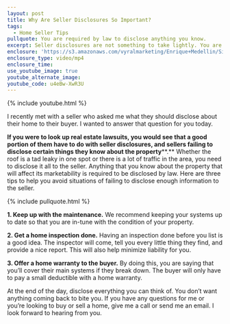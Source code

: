 ```yaml
---
layout: post
title: Why Are Seller Disclosures So Important?
tags:
  - Home Seller Tips
pullquote: You are required by law to disclose anything you know.
excerpt: Seller disclosures are not something to take lightly. You are required to disclose any defects or problems with your home before you sell.
enclosure: 'https://s3.amazonaws.com/vyralmarketing/Enrique+Medellin/Silicon+Valley+Real+Estate-+An+essential+guide+to+disclosures.mp4'
enclosure_type: video/mp4
enclosure_time:
use_youtube_image: true
youtube_alternate_image:
youtube_code: u4eBw-XwR3U
---
```



{% include youtube.html %}

I recently met with a seller who asked me what they should disclose about their home to their buyer. I wanted to answer that question for you today.

**If you were to look up real estate lawsuits, you would see that a good portion of them have to do with seller disclosures, and sellers failing to disclose certain things they know about the property****.** Whether the roof is a tad leaky in one spot or there is a lot of traffic in the area, you need to disclose it all to the seller. Anything that you know about the property that will affect its marketability is required to be disclosed by law. Here are three tips to help you avoid situations of failing to disclose enough information to the seller.

{% include pullquote.html %}

**1. Keep up with the maintenance.** We recommend keeping your systems up to date so that you are in-tune with the condition of your property.

**2. Get a home inspection done.** Having an inspection done before you list is a good idea. The inspector will come, tell you every little thing they find, and provide a nice report. This will also help minimize liability for you.

**3. Offer a home warranty to the buyer.** By doing this, you are saying that you’ll cover their main systems if they break down. The buyer will only have to pay a small deductible with a home warranty.

At the end of the day, disclose everything you can think of. You don’t want anything coming back to bite you. If you have any questions for me or you’re looking to buy or sell a home, give me a call or send me an email. I look forward to hearing from you.

&nbsp;